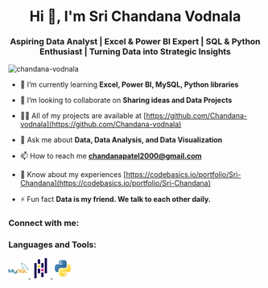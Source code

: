 <h1 align="center">Hi 👋, I'm Sri Chandana Vodnala</h1>
<h3 align="center">Aspiring Data Analyst | Excel & Power BI Expert | SQL & Python Enthusiast | Turning Data into Strategic Insights</h3>

<p align="left"> <img src="https://komarev.com/ghpvc/?username=chandana-vodnala&label=Profile%20views&color=0e75b6&style=flat" alt="chandana-vodnala" /> </p>

- 🌱 I’m currently learning **Excel, Power BI, MySQL, Python libraries**

- 👯 I’m looking to collaborate on **Sharing ideas and Data Projects**

- 👨‍💻 All of my projects are available at [https://github.com/Chandana-vodnala](https://github.com/Chandana-vodnala)

- 💬 Ask me about **Data, Data Analysis, and Data Visualization**

- 📫 How to reach me **chandanapatel2000@gmail.com**

- 📄 Know about my experiences [https://codebasics.io/portfolio/Sri-Chandana](https://codebasics.io/portfolio/Sri-Chandana)

- ⚡ Fun fact **Data is my friend. We talk to each other daily.**

<h3 align="left">Connect with me:</h3>
<p align="left">
</p>

<h3 align="left">Languages and Tools:</h3>
<p align="left"> <a href="https://www.mysql.com/" target="_blank" rel="noreferrer"> <img src="https://raw.githubusercontent.com/devicons/devicon/master/icons/mysql/mysql-original-wordmark.svg" alt="mysql" width="40" height="40"/> </a> <a href="https://pandas.pydata.org/" target="_blank" rel="noreferrer"> <img src="https://raw.githubusercontent.com/devicons/devicon/2ae2a900d2f041da66e950e4d48052658d850630/icons/pandas/pandas-original.svg" alt="pandas" width="40" height="40"/> </a> <a href="https://www.python.org" target="_blank" rel="noreferrer"> <img src="https://raw.githubusercontent.com/devicons/devicon/master/icons/python/python-original.svg" alt="python" width="40" height="40"/> </a> </p>
